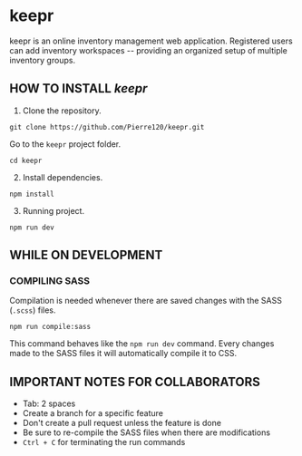 # keepr
keepr is an online inventory management web application. Registered users can add inventory workspaces -- providing an organized setup of multiple inventory groups.


## HOW TO INSTALL *keepr*
1. Clone the repository.
```
git clone https://github.com/Pierre120/keepr.git
```
Go to the `keepr` project folder.
```
cd keepr
```

2. Install dependencies.
```
npm install
```

3. Running project.
```
npm run dev
```


## WHILE ON DEVELOPMENT
### COMPILING SASS
Compilation is needed whenever there are saved changes with the SASS (`.scss`) files.
```
npm run compile:sass
```
This command behaves like the `npm run dev` command.
Every changes made to the SASS files it will automatically compile it to CSS.


## IMPORTANT NOTES FOR COLLABORATORS
- Tab: 2 spaces
- Create a branch for a specific feature
- Don't create a pull request unless the feature is done
- Be sure to re-compile the SASS files when there are modifications
- `Ctrl + C` for terminating the run commands
